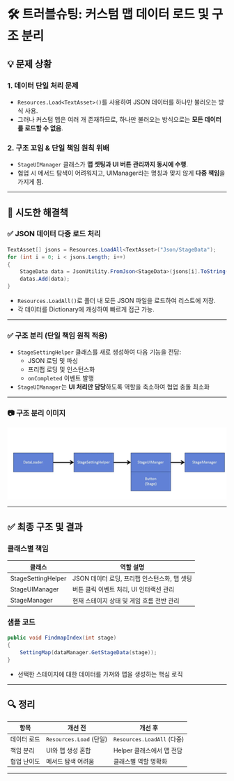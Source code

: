 
# 🛠 트러블슈팅: 커스텀 맵 데이터 로드 및 구조 분리

## 💡 문제 상황

### 1. 데이터 단일 처리 문제
- `Resources.Load<TextAsset>()`를 사용하여 JSON 데이터를 하나만 불러오는 방식 사용.
- 그러나 커스텀 맵은 여러 개 존재하므로, 하나만 불러오는 방식으로는 **모든 데이터를 로드할 수 없음**.

### 2. 구조 꼬임 & 단일 책임 원칙 위배
- `StageUIManager` 클래스가 **맵 셋팅과 UI 버튼 관리까지 동시에 수행**.
- 협업 시 메서드 탐색이 어려워지고, UIManager라는 명칭과 맞지 않게 **다중 책임**을 가지게 됨.

---

## 🧪 시도한 해결책

### ✅ JSON 데이터 다중 로드 처리

```csharp
TextAsset[] jsons = Resources.LoadAll<TextAsset>("Json/StageData");
for (int i = 0; i < jsons.Length; i++)
{
    StageData data = JsonUtility.FromJson<StageData>(jsons[i].ToString());
    datas.Add(data);
}
```

- `Resources.LoadAll()`로 폴더 내 모든 JSON 파일을 로드하여 리스트에 저장.
- 각 데이터를 Dictionary에 캐싱하여 빠르게 접근 가능.

---

### ✅ 구조 분리 (단일 책임 원칙 적용)

- `StageSettingHelper` 클래스를 새로 생성하여 다음 기능을 전담:
  - JSON 로딩 및 파싱
  - 프리팹 로딩 및 인스턴스화
  - `onCompleted` 이벤트 발행
- `StageUIManager`는 **UI 처리만 담당**하도록 역할을 축소하여 협업 충돌 최소화

---

### 📷 구조 분리 이미지

![Stage Data 구조도](../docs/img/stage_data_flow.PNG)

---

## ✅ 최종 구조 및 결과

### 클래스별 책임

| 클래스              | 역할 설명                                      |
|---------------------|------------------------------------------------|
| StageSettingHelper  | JSON 데이터 로딩, 프리팹 인스턴스화, 맵 셋팅   |
| StageUIManager      | 버튼 클릭 이벤트 처리, UI 인터랙션 관리       |
| StageManager        | 현재 스테이지 상태 및 게임 흐름 전반 관리     |

### 샘플 코드

```csharp
public void FindmapIndex(int stage)
{
    SettingMap(dataManager.GetStageData(stage));
}
```

- 선택한 스테이지에 대한 데이터를 가져와 맵을 생성하는 핵심 로직

---

## 🔍 정리

| 항목            | 개선 전                         | 개선 후                                |
|-----------------|----------------------------------|-----------------------------------------|
| 데이터 로드     | `Resources.Load` (단일)         | `Resources.LoadAll` (다중)             |
| 책임 분리       | UI와 맵 생성 혼합               | Helper 클래스에서 맵 전담              |
| 협업 난이도     | 메서드 탐색 어려움              | 클래스별 역할 명확화                   |

---
